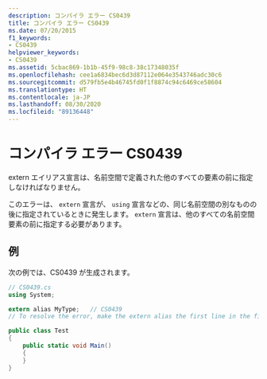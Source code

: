 ```yaml
---
description: コンパイラ エラー CS0439
title: コンパイラ エラー CS0439
ms.date: 07/20/2015
f1_keywords:
- CS0439
helpviewer_keywords:
- CS0439
ms.assetid: 5cbac869-1b1b-45f9-98c8-38c17348035f
ms.openlocfilehash: cee1a6834bec6d3d87112e064e3543746adc30c6
ms.sourcegitcommit: d579fb5e4b46745fd0f1f8874c94c6469ce58604
ms.translationtype: HT
ms.contentlocale: ja-JP
ms.lasthandoff: 08/30/2020
ms.locfileid: "89136448"
---
```

# <a name="compiler-error-cs0439"></a>コンパイラ エラー CS0439

extern エイリアス宣言は、名前空間で定義された他のすべての要素の前に指定しなければなりません。

このエラーは、 `extern` 宣言が、 `using` 宣言などの、同じ名前空間の別なものの後に指定されているときに発生します。 `extern` 宣言は、他のすべての名前空間要素の前に指定する必要があります。

## <a name="example"></a>例

次の例では、CS0439 が生成されます。

```csharp
// CS0439.cs
using System;

extern alias MyType;   // CS0439
// To resolve the error, make the extern alias the first line in the file.

public class Test
{
    public static void Main()
    {
    }
}
```
